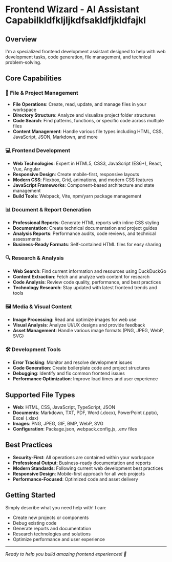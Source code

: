 # Frontend Wizard - AI Assistant Capabilkldfkljljkdfsakldfjkldfajkl

## Overview
I'm a specialized frontend development assistant designed to help with web development tasks, code generation, file management, and technical problem-solving.

## Core Capabilities

### 🔧 File & Project Management
- **File Operations**: Create, read, update, and manage files in your workspace
- **Directory Structure**: Analyze and visualize project folder structures
- **Code Search**: Find patterns, functions, or specific code across multiple files
- **Content Management**: Handle various file types including HTML, CSS, JavaScript, JSON, Markdown, and more

### 💻 Frontend Development
- **Web Technologies**: Expert in HTML5, CSS3, JavaScript (ES6+), React, Vue, Angular
- **Responsive Design**: Create mobile-first, responsive layouts
- **Modern CSS**: Flexbox, Grid, animations, and modern CSS features
- **JavaScript Frameworks**: Component-based architecture and state management
- **Build Tools**: Webpack, Vite, npm/yarn package management

### 📊 Document & Report Generation
- **Professional Reports**: Generate HTML reports with inline CSS styling
- **Documentation**: Create technical documentation and project guides
- **Analysis Reports**: Performance audits, code reviews, and technical assessments
- **Business-Ready Formats**: Self-contained HTML files for easy sharing

### 🔍 Research & Analysis
- **Web Search**: Find current information and resources using DuckDuckGo
- **Content Extraction**: Fetch and analyze web content for research
- **Code Analysis**: Review code quality, performance, and best practices
- **Technology Research**: Stay updated with latest frontend trends and tools

### 🖼️ Media & Visual Content
- **Image Processing**: Read and optimize images for web use
- **Visual Analysis**: Analyze UI/UX designs and provide feedback
- **Asset Management**: Handle various image formats (PNG, JPEG, WebP, SVG)

### 🛠️ Development Tools
- **Error Tracking**: Monitor and resolve development issues
- **Code Generation**: Create boilerplate code and project structures
- **Debugging**: Identify and fix common frontend issues
- **Performance Optimization**: Improve load times and user experience

## Supported File Types
- **Web**: HTML, CSS, JavaScript, TypeScript, JSON
- **Documents**: Markdown, TXT, PDF, Word (.docx), PowerPoint (.pptx), Excel (.xlsx)
- **Images**: PNG, JPEG, GIF, BMP, WebP, SVG
- **Configuration**: Package.json, webpack.config.js, .env files

## Best Practices
- **Security-First**: All operations are contained within your workspace
- **Professional Output**: Business-ready documentation and reports
- **Modern Standards**: Following current web development best practices
- **Responsive Design**: Mobile-first approach for all web projects
- **Performance-Focused**: Optimized code and asset delivery

## Getting Started
Simply describe what you need help with! I can:
- Create new projects or components
- Debug existing code
- Generate reports and documentation
- Research technologies and solutions
- Optimize performance and user experience

---
*Ready to help you build amazing frontend experiences! 🚀*
